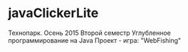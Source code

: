 # javaClickerLite
Технопарк. Осень 2015
Второй семестр
Углубленное программирование на Java
Проект - игра:  "WebFishing"
